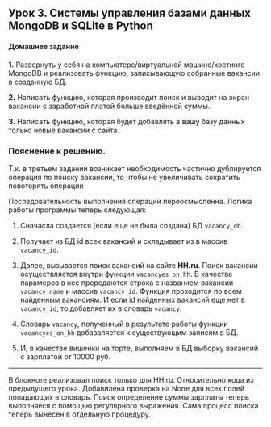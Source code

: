 ## Урок 3. Системы управления базами данных MongoDB и SQLite в Python

#### Домашнее задание 

**1.** Развернуть  у  себя  на  компьютере/виртуальной  машине/хостинге  MongoDB  и  реализовать 
функцию, записывающую собранные вакансии в созданную БД. 

**2.** Написать  функцию,  которая  производит  поиск  и  выводит  на  экран  вакансии  с  заработной 
платой больше введённой суммы. 

**3.** Написать  функцию, которая будет добавлять в вашу базу данных только новые вакансии с 
сайта. 

### Пояснение к решению.

Т.к. в третьем задании возникает необходимость частично дублируется операция по поиску вакансии, то чтобы 
не увеличивать сократить  повоторять операции 

Последовательность выполнения операций переосмысленна. 
Логика работы программы теперь следующая:
1. Сначасла создается (если еще не была создана) БД `vacancy_db`. 
2. Получает из БД id всех вакансий и складывает из в массив `vacancy_id`. 
3. Далее, вызывается поиск вакансий на сайте **HH.ru**.  Поиск вакансии осуществляется внутри функции `vacancyes_on_hh`. В качестве парамеров в нее прередаются строка с названием вакансии `vacancy_name` и массив `vacancy_id`. Функция проходится по всем найденным вакансиям. И если id найденных вакансий еще нет в `vacancy_id`, то добавляет их в словарь `vacancy`.  
4. Словарь `vacancy`, полученный в результате работы функции `vacancyes_on_hh` добаваляется к существующим записям в БД. 

5. И, в качестве вишенки на торте, выполняем в БД выборку вакансий с зарплатой от 10000 руб. 

-----------------------------------------------------
В блокноте реализовал поиск только для HH.ru. 
Относительно кода из предыдущего урока.
    Добавилена проверка на None для всех полей попадающих в словарь.
    Поиск определение суммы зарплаты теперь выполняеся с помощью регулярного выражения.
    Сама процесс поиска теперь вынесен в отдельную процедуру. 